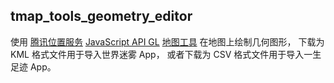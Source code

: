 ## tmap_tools_geometry_editor

使用 [腾讯位置服务][1] [JavaScript API GL][2] [地图工具][3] 在地图上绘制几何图形，
下载为 KML 格式文件用于导入世界迷雾 App，
或者下载为 CSV 格式文件用于导入一生足迹 App。

[1]: https://lbs.qq.com/
[2]: https://lbs.qq.com/webApi/javascriptGL/glGuide/glOverview
[3]: https://lbs.qq.com/webApi/javascriptGL/glDoc/glDocEditor